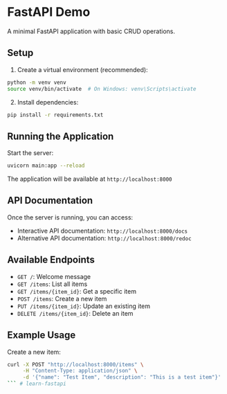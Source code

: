 # FastAPI Demo

A minimal FastAPI application with basic CRUD operations.

## Setup

1. Create a virtual environment (recommended):
```bash
python -m venv venv
source venv/bin/activate  # On Windows: venv\Scripts\activate
```

2. Install dependencies:
```bash
pip install -r requirements.txt
```

## Running the Application

Start the server:
```bash
uvicorn main:app --reload
```

The application will be available at `http://localhost:8000`

## API Documentation

Once the server is running, you can access:
- Interactive API documentation: `http://localhost:8000/docs`
- Alternative API documentation: `http://localhost:8000/redoc`

## Available Endpoints

- `GET /`: Welcome message
- `GET /items`: List all items
- `GET /items/{item_id}`: Get a specific item
- `POST /items`: Create a new item
- `PUT /items/{item_id}`: Update an existing item
- `DELETE /items/{item_id}`: Delete an item

## Example Usage

Create a new item:
```bash
curl -X POST "http://localhost:8000/items" \
     -H "Content-Type: application/json" \
     -d '{"name": "Test Item", "description": "This is a test item"}'
``` # learn-fastapi
